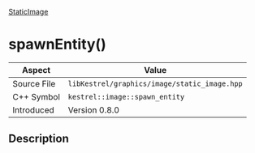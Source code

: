 [StaticImage](index)
# spawnEntity()
| Aspect | Value |
| --- | --- |
| Source File | `libKestrel/graphics/image/static_image.hpp` |
| C++ Symbol | `kestrel::image::spawn_entity` |
| Introduced | Version 0.8.0 |
## Description

